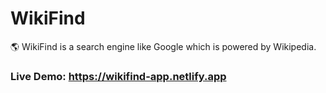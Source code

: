# WikiFind
🌎 WikiFind is a search engine like Google which is powered by Wikipedia.

### Live Demo: https://wikifind-app.netlify.app
